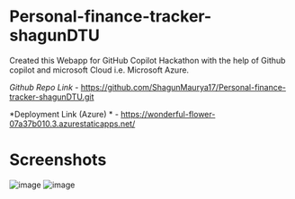 # Personal-finance-tracker-shagunDTU

Created this Webapp for GitHub Copilot Hackathon with the help of Github copilot and microsoft Cloud i.e. Microsoft Azure.

*Github Repo Link* - https://github.com/ShagunMaurya17/Personal-finance-tracker-shagunDTU.git



*Deployment Link (Azure) * - https://wonderful-flower-07a37b010.3.azurestaticapps.net/

#  Screenshots
![image](https://github.com/ShagunMaurya17/Personal-finance-tracker-shagunDTU/assets/81588122/45b663ce-cc34-4997-8df7-2d6828d6931e)
![image](https://github.com/ShagunMaurya17/Personal-finance-tracker-shagunDTU/assets/81588122/5b2fd916-c3ce-46ad-be99-0e4306e72d85)

